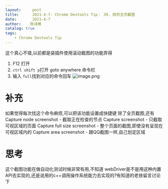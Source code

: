 ```yaml
---
layout:     post
title:      2021-4-7- Chrome Devtools Tip： 39. 网页全页截图
date:       2021-4-7
author:    陈诗樵
catalog: true
tags:
    - Chrome Devtools Tip
---
```


这个真心不错,以前都是装插件使用滚动截图的功能弄得
1. F12 打开
2. `ctrl shift p`打开 goto anywhere 命令栏
3. 输入 `full`找到对应的命令回车
![image.png](https://upload-images.jianshu.io/upload_images/8156292-07c9b096e0015d2d.png?imageMogr2/auto-orient/strip%7CimageView2/2/w/1240)

# 补充
如果觉得每次找这个命令麻烦,可以把该功能设置成快捷键
除了全页截图,还有
Capture node screenshot - 截取正在检查的节点
Capture screenshot - 只截取可视区域的页面
Capture full size screenshot - 整个页面的截图,即使没有呈现在可视区域内的
Capture area screenshot - 跟QQ截图一样,自己划定区域

# 思考
这个截图功能在做自动化测试时候非常有用,不知道 webDriver是不是用这种内置API去实现的,还是说用的c++调用操作系统能力去实现的?有知道的老铁留言讨论下